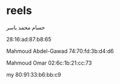 # reels


حسام محمد ياسر

28:16:ad:87:b8:65

Mahmoud Abdel-Gawad
74:70:fd:3b:d4:d6

Mahmoud Omar
02:6c:1b:21:cc:73


my
80:91:33:b6:bb:c9
